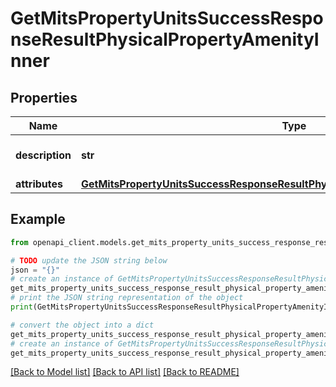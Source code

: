 # GetMitsPropertyUnitsSuccessResponseResultPhysicalPropertyAmenityInner


## Properties

Name | Type | Description | Notes
------------ | ------------- | ------------- | -------------
**description** | **str** | Description of the amenity | [optional] 
**attributes** | [**GetMitsPropertyUnitsSuccessResponseResultPhysicalPropertyAmenityInnerAttributes**](GetMitsPropertyUnitsSuccessResponseResultPhysicalPropertyAmenityInnerAttributes.md) |  | [optional] 

## Example

```python
from openapi_client.models.get_mits_property_units_success_response_result_physical_property_amenity_inner import GetMitsPropertyUnitsSuccessResponseResultPhysicalPropertyAmenityInner

# TODO update the JSON string below
json = "{}"
# create an instance of GetMitsPropertyUnitsSuccessResponseResultPhysicalPropertyAmenityInner from a JSON string
get_mits_property_units_success_response_result_physical_property_amenity_inner_instance = GetMitsPropertyUnitsSuccessResponseResultPhysicalPropertyAmenityInner.from_json(json)
# print the JSON string representation of the object
print(GetMitsPropertyUnitsSuccessResponseResultPhysicalPropertyAmenityInner.to_json())

# convert the object into a dict
get_mits_property_units_success_response_result_physical_property_amenity_inner_dict = get_mits_property_units_success_response_result_physical_property_amenity_inner_instance.to_dict()
# create an instance of GetMitsPropertyUnitsSuccessResponseResultPhysicalPropertyAmenityInner from a dict
get_mits_property_units_success_response_result_physical_property_amenity_inner_from_dict = GetMitsPropertyUnitsSuccessResponseResultPhysicalPropertyAmenityInner.from_dict(get_mits_property_units_success_response_result_physical_property_amenity_inner_dict)
```
[[Back to Model list]](../README.md#documentation-for-models) [[Back to API list]](../README.md#documentation-for-api-endpoints) [[Back to README]](../README.md)


